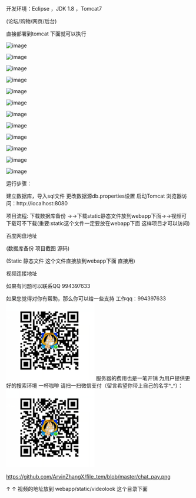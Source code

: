 开发环境：Eclipse ，JDK 1.8 ，Tomcat7

(论坛/购物/网页/后台)

直接部署到tomcat 下面就可以执行

![image](https://github.com/ArvinZhangX/ssm_bilibili/blob/master/bilibili/%E9%A1%B9%E7%9B%AE/%E4%B8%BB%E9%A1%B5.png)

![image](https://github.com/ArvinZhangX/ssm_bilibili/blob/master/bilibili/%E9%A1%B9%E7%9B%AE/%E4%B8%AA%E4%BA%BA%E5%90%8E%E5%8F%B0.png)

![image](https://github.com/ArvinZhangX/ssm_bilibili/blob/master/bilibili/%E9%A1%B9%E7%9B%AE/%E4%B8%8B%E5%8D%95.png)

![image](https://github.com/ArvinZhangX/ssm_bilibili/blob/master/bilibili/%E9%A1%B9%E7%9B%AE/%E4%B8%BB%E9%A1%B5%E4%B8%8B%E6%96%B9.png)

![image](https://github.com/ArvinZhangX/ssm_bilibili/blob/master/bilibili/%E9%A1%B9%E7%9B%AE/%E5%8F%91%E5%B8%96.png)

![image](https://github.com/ArvinZhangX/ssm_bilibili/blob/master/bilibili/%E9%A1%B9%E7%9B%AE/%E5%9B%9E%E5%A4%8D.png)

![image](https://github.com/ArvinZhangX/ssm_bilibili/blob/master/bilibili/%E9%A1%B9%E7%9B%AE/%E6%8A%95%E7%A8%BF.png)

![image](https://github.com/ArvinZhangX/ssm_bilibili/blob/master/bilibili/%E9%A1%B9%E7%9B%AE/%E6%B3%A8%E5%86%8C%E7%94%A8%E6%88%B7.png)

![image](https://github.com/ArvinZhangX/ssm_bilibili/blob/master/bilibili/%E9%A1%B9%E7%9B%AE/%E7%9B%AE%E5%BD%95.png)

![image](https://github.com/ArvinZhangX/ssm_bilibili/blob/master/bilibili/%E9%A1%B9%E7%9B%AE/%E8%AE%A2%E5%8D%95%E5%90%8E%E5%8F%B0.png)

![image](https://github.com/ArvinZhangX/ssm_bilibili/blob/master/bilibili/%E9%A1%B9%E7%9B%AE/%E8%AE%BA%E5%9D%9B.png)

![image](https://github.com/ArvinZhangX/ssm_bilibili/blob/master/bilibili/%E9%A1%B9%E7%9B%AE/%E8%B4%AD%E7%89%A9.png)



运行步骤：

建立数据库，导入sql文件
更改数据源db.properties设置
启动Tomcat
浏览器访问：http://localhost:8080

项目流程: 下载数据库备份 →→下载static静态文件放到webapp下面→→视频可下载可不下载(重要:static这个文件一定要放在webapp下面 这样项目才可以访问)

百度网盘地址

(数据库备份 项目截图 源码)



(Static 静态文件  这个文件直接放到webapp下面 直接用)


视频连接地址

如果有问题可以联系QQ  994397633

如果您觉得对你有帮助，那么你可以给一些支持 工作qq：994397633
![image](https://github.com/ArvinZhangX/file_tem/blob/master/chat_pay.png)
服务器的费用也是一笔开销
为用户提供更好的搜索环境
一杯咖啡
请扫一扫微信支付（留言希望你带上自己的名字^_^）：
![image](https://github.com/ArvinZhangX/file_tem/blob/master/chat_pay.png)

https://github.com/ArvinZhangX/file_tem/blob/master/chat_pay.png

↑ ↑ 视频的地址放到  webapp/static/videolook 这个目录下面 